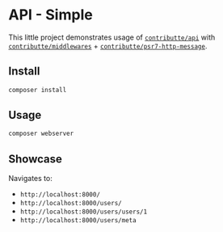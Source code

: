 # API - Simple

This little project demonstrates usage of [`contributte/api`](https://github.com/contributte/api) 
with [`contributte/middlewares`](https://github.com/contributte/middlewares) + [`contributte/psr7-http-message`](https://github.com/contributte/psr7-http-message).

## Install

```sh
composer install
```

## Usage

```sh
composer webserver
```

## Showcase

Navigates to:

- `http://localhost:8000/`
- `http://localhost:8000/users/`
- `http://localhost:8000/users/users/1`
- `http://localhost:8000/users/meta`
